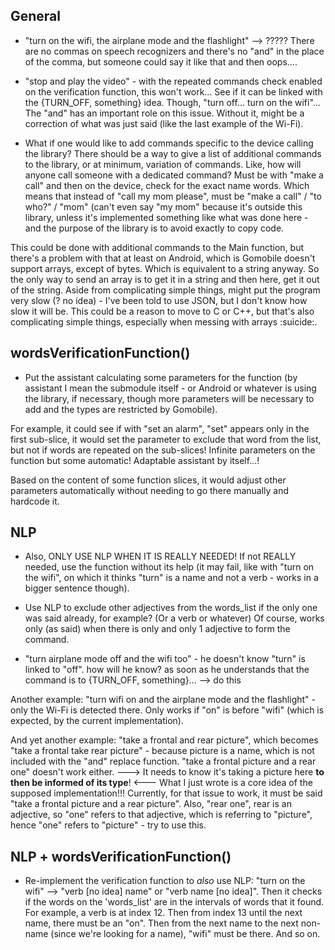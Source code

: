 ## General

- "turn on the wifi, the airplane mode and the flashlight" --> ????? There are no commas on speech recognizers and
  there's no "and" in the place of the comma, but someone could say it like that and then oops....

- "stop and play the video" - with the repeated commands check enabled on the verification function, this won't work...
  See if it can be linked with the {TURN_OFF, something} idea. Though, "turn off... turn on the wifi"...
  The "and" has an important role on this issue. Without it, might be a correction of what was just said (like the last
  example of the Wi-Fi).

- What if one would like to add commands specific to the device calling the library? There should be a way to give a
  list of additional commands to the library, or at minimum, variation of commands. Like, how will anyone call someone
  with a dedicated command? Must be with "make a call" and then on the device, check for the exact name words. Which means
  that instead of "call my mom please", must be "make a call" / "to who?" / "mom" (can't even say "my mom" because it's
  outside this library, unless it's implemented something like what was done here - and the purpose of the library is to
  avoid exactly to copy code.

This could be done with additional commands to the Main function, but there's a problem with that at least on Android,
which is Gomobile doesn't support arrays, except of bytes. Which is equivalent to a string anyway. So the only way to
send an array is to get it in a string and then here, get it out of the string. Aside from complicating simple things,
might put the program very slow (? no idea) - I've been told to use JSON, but I don't know how slow it will be. This
could be a reason to move to C or C++, but that's also complicating simple things, especially when messing with arrays
:suicide:.


## wordsVerificationFunction()

- Put the assistant calculating some parameters for the function (by assistant I mean the submodule itself - or Android
  or whatever is using the library, if necessary, though more parameters will be necessary to add and the types are
  restricted by Gomobile).

For example, it could see if with "set an alarm", "set" appears only in the first sub-slice, it would set the
parameter to exclude that word from the list, but not if words are repeated on the sub-slices!
Infinite parameters on the function but some automatic! Adaptable assistant by itself...!

Based on the content of some function slices, it would adjust other parameters automatically without needing to go there
manually and hardcode it.


## NLP

- Also, ONLY USE NLP WHEN IT IS REALLY NEEDED! If not REALLY needed, use the function without its help (it may fail, like
  with "turn on the wifi", on which it thinks "turn" is a name and not a verb - works in a bigger sentence though).

- Use NLP to exclude other adjectives from the words_list if the only one was said already, for example? (Or a verb or
  whatever) Of course, works only (as said) when there is only and only 1 adjective to form the command.

- "turn airplane mode off and the wifi too" - he doesn't know "turn" is linked to "off". how will he know? as soon as he
  understands that the command is to {TURN_OFF, something}... --> do this

Another example: "turn wifi on and the airplane mode and the flashlight" - only the Wi-Fi is detected there. Only works
if "on" is before "wifi" (which is expected, by the current implementation).

And yet another example: "take a frontal and rear picture", which becomes "take a frontal take rear picture" - because
picture is a name, which is not included with the "and" replace function. "take a frontal picture and a rear one"
doesn't work either. ---> It needs to know it's taking a picture here **to then be informed of its type**! <---
What I just wrote is a core idea of the supposed implementation!!!
Currently, for that issue to work, it must be said "take a frontal picture and a rear picture".
Also, "rear one", rear is an adjective, so "one" refers to that adjective, which is referring to "picture", hence "one"
refers to "picture" - try to use this.


## NLP + wordsVerificationFunction()

- Re-implement the verification function to *also* use NLP: "turn on the wifi" --> "verb [no idea] name" or "verb name
  [no idea]". Then it checks if the words on the 'words_list' are in the intervals of words that it found. For example,
  a verb is at index 12. Then from index 13 until the next name, there must be an "on". Then from the next name to the
  next non-name (since we're looking for a name), "wifi" must be there. And so on.
